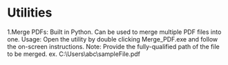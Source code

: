 # Utilities

1.Merge PDFs: Built in Python. Can be used to merge multiple PDF files into one. 
	  Usage: Open the utility by double clicking Merge_PDF.exe and follow the on-screen instructions. 
	  Note: Provide the fully-qualified path of the file to be merged. ex. C:\Users\abc\sampleFile.pdf
